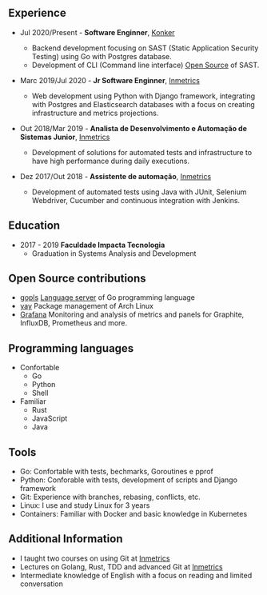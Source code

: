 ## Experience

- Jul 2020/Present - **Software Enginner**, [Konker](http://www.konkerlabs.com/)
  - Backend development focusing on SAST (Static Application Security Testing) using Go with Postgres database.
  - Development of CLI (Command line interface) [Open Source](https://github.com/insidersec/insider) of SAST.

- Marc 2019/Jul 2020 - **Jr Software Enginner**, [Inmetrics](https://inmetrics.com.br/)
  - Web development using Python with Django framework, integrating with Postgres and Elasticsearch databases with a focus on creating infrastructure and metrics projections.

- Out 2018/Mar 2019 - **Analista de Desenvolvimento e Automação de Sistemas Junior**, [Inmetrics](https://inmetrics.com.br/)
  - Development of solutions for automated tests and infrastructure to have high performance during daily executions.

- Dez 2017/Out 2018 - **Assistente de automação**, [Inmetrics](https://inmetrics.com.br/)
  - Development of automated tests using Java with JUnit, Selenium Webdriver, Cucumber and continuous integration with Jenkins.

## Education
- 2017 - 2019 **Faculdade Impacta Tecnologia**
  - Graduation in Systems Analysis and Development

## Open Source contributions
- [gopls](https://github.com/golang/tools/commits?author=msAlcantara) [Language server](https://langserver.org/) of Go programming language
- [yay](https://github.com/Jguer/yay/commits?author=msAlcantara) Package management of Arch Linux
- [Grafana](https://github.com/grafana/grafana/commits?author=msAlcantara) Monitoring and analysis of metrics and panels for Graphite, InfluxDB, Prometheus and more.


## Programming languages
- Confortable
  - Go
  - Python
  - Shell
- Familiar
  - Rust
  - JavaScript
  - Java

## Tools
 - Go: Confortable with tests, bechmarks, Goroutines e pprof
 - Python: Conforable with tests, development of scripts and Django framework 
 - Git: Experience with branches, rebasing, conflicts, etc.
 - Linux: I use and study Linux for 3 years
 - Containers: Familiar with Docker and basic knowledge in Kubernetes

## Additional Information
- I taught two courses on using Git at [Inmetrics](https://inmetrics.com.br/)
- Lectures on Golang, Rust, TDD and advanced Git at [Inmetrics](https://inmetrics.com.br/)
- Intermediate knowledge of English with a focus on reading and limited conversation
